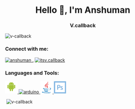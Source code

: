 <h1 align="center">Hello 👋, I'm Anshuman</h1>
<h3 align="center">V.callback</h3>

<p align="left"> <img src="https://komarev.com/ghpvc/?username=v-callback&label=Profile%20views&color=0e75b6&style=flat" alt="v-callback" /> </p>

<h3 align="left">Connect with me:</h3>
<p align="left">
<a href="https://linkedin.com/in/anshuman ." target="blank"><img align="center" src="https://raw.githubusercontent.com/rahuldkjain/github-profile-readme-generator/master/src/images/icons/Social/linked-in-alt.svg" alt="anshuman ." height="30" width="40" /></a>
<a href="https://instagram.com/itsv.callback" target="blank"><img align="center" src="https://raw.githubusercontent.com/rahuldkjain/github-profile-readme-generator/master/src/images/icons/Social/instagram.svg" alt="itsv.callback" height="30" width="40" /></a>
</p>

<h3 align="left">Languages and Tools:</h3>
<p align="left"> <a href="https://developer.android.com" target="_blank"> <img src="https://raw.githubusercontent.com/devicons/devicon/master/icons/android/android-original-wordmark.svg" alt="android" width="40" height="40"/> </a> <a href="https://www.arduino.cc/" target="_blank"> <img src="https://cdn.worldvectorlogo.com/logos/arduino-1.svg" alt="arduino" width="40" height="40"/> </a> <a href="https://www.java.com" target="_blank"> <img src="https://raw.githubusercontent.com/devicons/devicon/master/icons/java/java-original.svg" alt="java" width="40" height="40"/> </a> <a href="https://www.photoshop.com/en" target="_blank"> <img src="https://raw.githubusercontent.com/devicons/devicon/master/icons/photoshop/photoshop-line.svg" alt="photoshop" width="40" height="40"/> </a> </p>

<p>&nbsp;<img align="center" src="https://github-readme-stats.vercel.app/api?username=v-callback&show_icons=true&locale=en" alt="v-callback" /></p>

